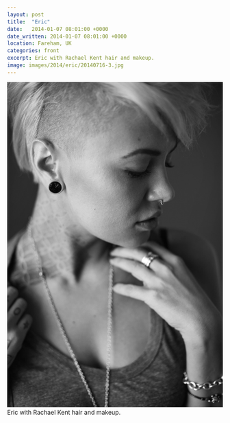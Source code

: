```yaml
---
layout: post
title:  "Eric"
date:   2014-01-07 08:01:00 +0000
date_written: 2014-01-07 08:01:00 +0000
location: Fareham, UK
categories: front
excerpt: Eric with Rachael Kent hair and makeup.
image: images/2014/eric/20140716-3.jpg
---
```

<img src='/images/2014/eric/20140716-3.jpg'/>
Eric with Rachael Kent hair and makeup.
